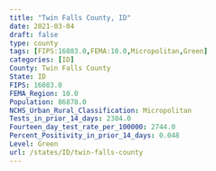 ```yaml
---
title: "Twin Falls County, ID"
date: 2021-03-04
draft: false
type: county
tags: [FIPS:16083.0,FEMA:10.0,Micropolitan,Green]
categories: [ID]
County: Twin Falls County
State: ID
FIPS: 16083.0
FEMA_Region: 10.0
Population: 86878.0
NCHS_Urban_Rural_Classification: Micropolitan
Tests_in_prior_14_days: 2384.0
Fourteen_day_test_rate_per_100000: 2744.0
Percent_Positivity_in_prior_14_days: 0.048
Level: Green
url: /states/ID/twin-falls-county
---
```



